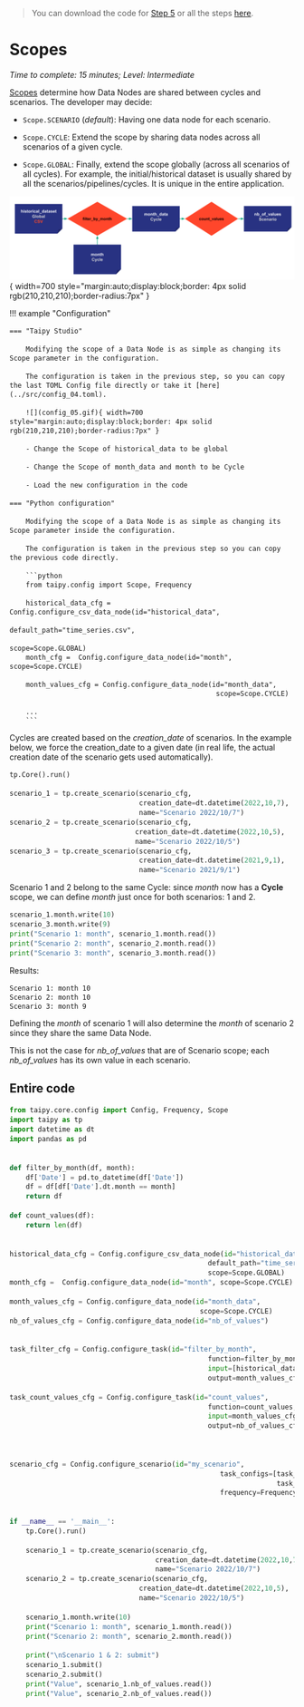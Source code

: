 > You can download the code for
<a href="./../src/step_05.py" download>Step 5</a> 
or all the steps <a href="./../src/src.zip" download>here</a>. 

# Scopes

*Time to complete: 15 minutes; Level: Intermediate*

[Scopes](../../../../manuals/core/concepts/scope.md) determine how Data Nodes are shared between cycles and scenarios. The developer may decide:

- `Scope.SCENARIO` (_default_): Having one data node for each scenario.

- `Scope.CYCLE`: Extend the scope by sharing data nodes across all scenarios of a given cycle.

- `Scope.GLOBAL`: Finally, extend the scope globally (across all scenarios of all cycles). For example, the initial/historical dataset is usually shared by all the scenarios/pipelines/cycles. It is unique in the entire application.

![](config_05.svg){ width=700 style="margin:auto;display:block;border: 4px solid rgb(210,210,210);border-radius:7px" }

!!! example "Configuration"

    === "Taipy Studio"

        Modifying the scope of a Data Node is as simple as changing its Scope parameter in the configuration. 

        The configuration is taken in the previous step, so you can copy the last TOML Config file directly or take it [here](../src/config_04.toml).

        ![](config_05.gif){ width=700 style="margin:auto;display:block;border: 4px solid rgb(210,210,210);border-radius:7px" }

        - Change the Scope of historical_data to be global
        
        - Change the Scope of month_data and month to be Cycle
     
        - Load the new configuration in the code

    === "Python configuration"

        Modifying the scope of a Data Node is as simple as changing its Scope parameter inside the configuration.

        The configuration is taken in the previous step so you can copy the previous code directly.

        ```python
        from taipy.config import Scope, Frequency

        historical_data_cfg = Config.configure_csv_data_node(id="historical_data",
                                                         default_path="time_series.csv",
                                                         scope=Scope.GLOBAL)
        month_cfg =  Config.configure_data_node(id="month", scope=Scope.CYCLE)

        month_values_cfg = Config.configure_data_node(id="month_data",
                                                       scope=Scope.CYCLE)

        ...
        ```


Cycles are created based on the _creation_date_ of scenarios. In the example below, we force the creation_date to a given date (in real life, the actual creation date of the scenario gets used automatically).

```python
tp.Core().run()

scenario_1 = tp.create_scenario(scenario_cfg,
                                creation_date=dt.datetime(2022,10,7),
                                name="Scenario 2022/10/7")
scenario_2 = tp.create_scenario(scenario_cfg,
                               creation_date=dt.datetime(2022,10,5),
                               name="Scenario 2022/10/5")
scenario_3 = tp.create_scenario(scenario_cfg,
                                creation_date=dt.datetime(2021,9,1),
                                name="Scenario 2021/9/1")
```

Scenario 1 and 2 belong to the same Cycle: since _month_ now has a **Cycle** scope, we can define _month_ just once for both scenarios: 1 and 2.


```python
scenario_1.month.write(10)
scenario_3.month.write(9)
print("Scenario 1: month", scenario_1.month.read())
print("Scenario 2: month", scenario_2.month.read())
print("Scenario 3: month", scenario_3.month.read())
```

Results:
```
Scenario 1: month 10
Scenario 2: month 10
Scenario 3: month 9
```

Defining the _month_ of scenario 1 will also determine the _month_ of scenario 2 since they share the same Data Node. 

This is not the case for _nb_of_values_ that are of Scenario scope; each _nb_of_values_ has its own value in each scenario.

## Entire code

```python
from taipy.core.config import Config, Frequency, Scope
import taipy as tp
import datetime as dt
import pandas as pd


def filter_by_month(df, month):
    df['Date'] = pd.to_datetime(df['Date']) 
    df = df[df['Date'].dt.month == month]
    return df

def count_values(df):
    return len(df)


historical_data_cfg = Config.configure_csv_data_node(id="historical_data",
                                                 default_path="time_series.csv",
                                                 scope=Scope.GLOBAL)
month_cfg =  Config.configure_data_node(id="month", scope=Scope.CYCLE)

month_values_cfg = Config.configure_data_node(id="month_data",
                                               scope=Scope.CYCLE)
nb_of_values_cfg = Config.configure_data_node(id="nb_of_values")


task_filter_cfg = Config.configure_task(id="filter_by_month",
                                                 function=filter_by_month,
                                                 input=[historical_data_cfg,month_cfg],
                                                 output=month_values_cfg)

task_count_values_cfg = Config.configure_task(id="count_values",
                                                 function=count_values,
                                                 input=month_values_cfg,
                                                 output=nb_of_values_cfg)



scenario_cfg = Config.configure_scenario(id="my_scenario",
                                                    task_configs=[task_filter_cfg,
                                                                  task_count_values_cfg],
                                                    frequency=Frequency.MONTHLY)


if __name__ == '__main__':
    tp.Core().run()

    scenario_1 = tp.create_scenario(scenario_cfg,
                                    creation_date=dt.datetime(2022,10,7),
                                    name="Scenario 2022/10/7")
    scenario_2 = tp.create_scenario(scenario_cfg,
                                creation_date=dt.datetime(2022,10,5),
                                name="Scenario 2022/10/5")

    scenario_1.month.write(10)
    print("Scenario 1: month", scenario_1.month.read())
    print("Scenario 2: month", scenario_2.month.read())

    print("\nScenario 1 & 2: submit")
    scenario_1.submit()
    scenario_2.submit()
    print("Value", scenario_1.nb_of_values.read())
    print("Value", scenario_2.nb_of_values.read())
```
